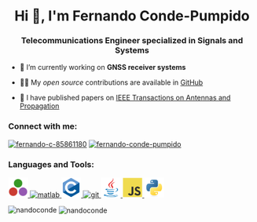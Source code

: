 <h1 align="center">Hi 👋, I'm Fernando Conde-Pumpido</h1>
<h3 align="center">Telecommunications Engineer specialized in Signals and Systems</h3>

- 🔭 I’m currently working on **GNSS receiver systems**

- 👨‍💻 My *open source* contributions are available in [GitHub](github.com/nandoconde)

- 📝 I have published papers on [IEEE Transactions on Antennas and Propagation](https://ieeexplore.ieee.org/xpl/aboutJournal.jsp?punumber=8)

<h3 align="left">Connect with me:</h3>
<p align="left">
<a href="https://linkedin.com/in/fernando-c-85861180" target="blank"><img align="center" src="https://raw.githubusercontent.com/rahuldkjain/github-profile-readme-generator/master/src/images/icons/Social/linked-in-alt.svg" alt="fernando-c-85861180" height="30" width="40" /></a>
<a href="https://stackoverflow.com/users/fernando-conde-pumpido" target="blank"><img align="center" src="https://raw.githubusercontent.com/rahuldkjain/github-profile-readme-generator/master/src/images/icons/Social/stack-overflow.svg" alt="fernando-conde-pumpido" height="30" width="40" /></a>
</p>

<h3 align="left">Languages and Tools:</h3>
<p align="left"> <a href="https://julialang.org/" target="_blank" rel="noreferrer"> <img src="https://github.com/JuliaLang/julia-logo-graphics/blob/master/images/julia-dots.svg" alt="julia" width="40" height="40"/> </a> <a href="https://www.mathworks.com/" target="_blank" rel="noreferrer"> <img src="https://upload.wikimedia.org/wikipedia/commons/2/21/Matlab_Logo.png" alt="matlab" width="40" height="40"/> </a> <a href="https://www.cprogramming.com/" target="_blank" rel="noreferrer"> <img src="https://raw.githubusercontent.com/devicons/devicon/master/icons/c/c-original.svg" alt="c" width="40" height="40"/> </a> <a href="https://git-scm.com/" target="_blank" rel="noreferrer"> <img src="https://www.vectorlogo.zone/logos/git-scm/git-scm-icon.svg" alt="git" width="40" height="40"/> </a> <a href="https://www.java.com" target="_blank" rel="noreferrer"> <img src="https://raw.githubusercontent.com/devicons/devicon/master/icons/java/java-original.svg" alt="java" width="40" height="40"/> </a> <a href="https://developer.mozilla.org/en-US/docs/Web/JavaScript" target="_blank" rel="noreferrer"> <img src="https://raw.githubusercontent.com/devicons/devicon/master/icons/javascript/javascript-original.svg" alt="javascript" width="40" height="40"/> </a> <a href="https://www.python.org" target="_blank" rel="noreferrer"> <img src="https://raw.githubusercontent.com/devicons/devicon/master/icons/python/python-original.svg" alt="python" width="40" height="40"/> </a> </p>

<p><img align="left" src="https://github-readme-stats.vercel.app/api/top-langs?username=nandoconde&show_icons=true&locale=en&layout=compact" alt="nandoconde" /></p>

<p>&nbsp;<img align="center" src="https://github-readme-stats.vercel.app/api?username=nandoconde&show_icons=true&locale=en" alt="nandoconde" /></p>
